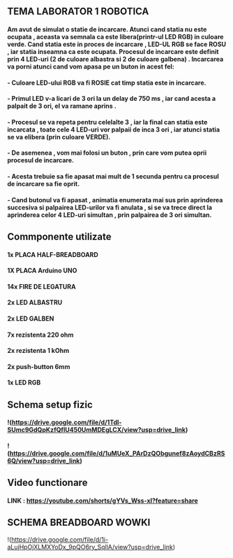 ## TEMA LABORATOR 1 ROBOTICA

#### Am avut de simulat o statie de incarcare. Atunci cand statia nu este ocupata , aceasta va semnala ca este libera(printr-ul LED RGB) in culoare verde. Cand statia este in proces de incarcare , LED-UL RGB se face ROSU , iar statia inseamna ca este ocupata. Procesul de incarcare este definit prin 4 LED-uri (2 de culoare albastra si 2 de culoare galbena) . Incarcarea va porni atunci cand vom apasa pe un buton in acest fel:

#### - Culoare LED-ului RGB va fi ROSIE cat timp statia este in incarcare.

#### - Primul LED v-a licari de 3 ori la un delay de 750 ms , iar cand acesta a palpait de 3 ori, el va ramane aprins .

#### - Procesul se va repeta pentru celelalte 3 , iar la final can statia este incarcata , toate cele 4 LED-uri vor palpaii de inca 3 ori , iar atunci statia se va elibera (prin culoare VERDE).

#### - De asemenea , vom mai folosi un buton , prin care vom putea oprii procesul de incarcare.

#### - Acesta trebuie sa fie apasat mai mult de 1 secunda pentru ca procesul de incarcare sa fie oprit.

#### - Cand butonul va fi apasat , animatia enumerata mai sus prin aprinderea succesiva si palpairea LED-urilor va fi anulata , si se va trece direct la aprinderea celor 4 LED-uri simultan , prin palpairea de 3 ori simultan.

## Commponente utilizate

#### 1x PLACA HALF-BREADBOARD

#### 1X PLACA Arduino UNO

#### 14x FIRE DE LEGATURA

#### 2x LED ALBASTRU

#### 2x LED GALBEN

#### 7x rezistenta 220 ohm

#### 2x rezistenta 1 kOhm

#### 2x push-button 6mm

#### 1x LED RGB

## Schema setup fizic

#### !(https://drive.google.com/file/d/1Tdl-SUmc9GdQpKzfQflU450UmMDEgLCX/view?usp=drive_link)
#### !(https://drive.google.com/file/d/1uMUeX_PArDzQObgunef8zAoydCBzRS6Q/view?usp=drive_link)

## Video functionare

#### LINK : https://youtube.com/shorts/gYVs_Wss-xI?feature=share

## SCHEMA BREADBOARD WOWKI

!(https://drive.google.com/file/d/1i-aLujHpOjXLMXYoDx_9pQO6ry_SqllA/view?usp=drive_link)
